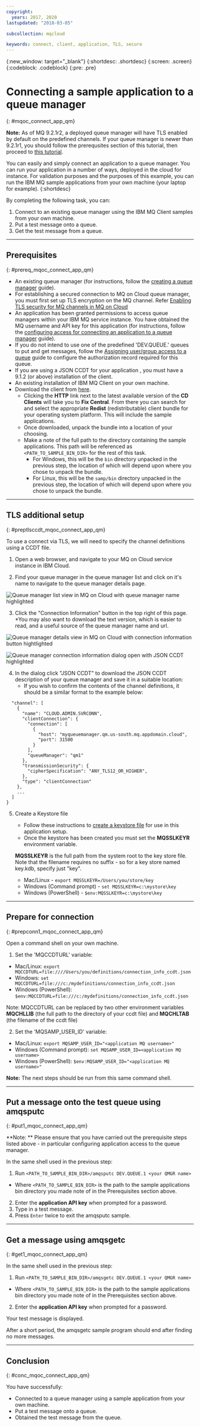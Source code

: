 ```yaml
---
copyright:
  years: 2017, 2020
lastupdated: "2018-03-05"

subcollection: mqcloud

keywords: connect, client, application, TLS, secure
---
```


{:new_window: target="_blank"}
{:shortdesc: .shortdesc}
{:screen: .screen}
{:codeblock: .codeblock}
{:pre: .pre}

# Connecting a sample application to a queue manager
{: #mqoc_connect_app_qm}

**Note:** As of MQ 9.2.1r2, a deployed queue manager will have TLS enabled by default on the predefined channels. If your queue manager is newer than 9.2.1r1, you should follow the prerequsites section of this tutorial, then proceed to [this tutorial](/docs/services/mqcloud?topic=mqcloud-mqoc_connect_app_ssl).
 
 You can easily and simply connect an application to a queue manager. You can run your application in a number of ways, deployed in the cloud for instance. For validation purposes and the purposes of this example, you can run the IBM MQ sample applications from your own machine (your laptop for example).
{:shortdesc}

By completing the following task, you can:
1. Connect to an existing queue manager using the IBM MQ Client samples from your own machine.
2. Put a test message onto a queue.
3. Get the test message from a queue.

---

## Prerequisites
{: #prereq_mqoc_connect_app_qm}

* An existing queue manager (for instructions, follow the [creating a queue manager](/docs/services/mqcloud?topic=mqcloud-mqoc_create_qm) guide).
* For establishing a secured connection to MQ on Cloud queue manager, you must first set up TLS encryption on the MQ channel. Refer [Enabling TLS security for MQ channels in MQ on Cloud](/docs/services/mqcloud?topic=mqcloud-mqoc_configure_chl_ssl)
* An application has been granted permissions to access queue managers within your IBM MQ service instance. You have obtained the MQ username and API key for this application (for instructions, follow the [configuring access for connecting an application to a queue manager](/docs/services/mqcloud?topic=mqcloud-mqoc_configure_app_qm_access) guide).
* If you do not intend to use one of the predefined 'DEV.QUEUE.' queues to put and get messages, follow the [Assigning user/group access to a queue](/docs/services/mqcloud?topic=mqcloud-mqoc_configure_auth_record) guide to configure the authorization record required for this queue.
* If you are using a JSON CCDT for your application , you must have a 9.1.2 (or above) installation of the client.
* An existing installation of IBM MQ Client on your own machine.
 * Download the client from [here](http://www-01.ibm.com/support/docview.wss?uid=swg24042176#1).
   * Clicking the **HTTP** link next to the latest available version of the **CD Clients** will take you to **Fix Central**. From there you can search for and select the appropriate **Redist** (redistributable) client bundle for your operating system platform. This will include the sample applications.
   * Once downloaded, unpack the bundle into a location of your choosing.
   * Make a note of the full path to the directory containing the sample applications. This path will be referenced as `<PATH_TO_SAMPLE_BIN_DIR>` for the rest of this task.
     * For Windows, this will be the `bin` directory unpacked in the previous step, the location of which will depend upon where you chose to unpack the bundle.
     * For Linux, this will be the `samp/bin` directory unpacked in the previous step, the location of which will depend upon where you chose to unpack the bundle.

---

## TLS additional setup
{: #preptlsccdt_mqoc_connect_app_qm}

To use a connect via TLS, we will need to specify the channel definitions using a CCDT file.

1. Open a web browser, and navigate to your MQ on Cloud service instance in IBM Cloud.

2. Find your queue manager in the queue manager list and click on it's name to navigate to the queue manager details page.

![Queue manager list view in MQ on Cloud with queue manager name highlighted](./images/mqoc_connect_app_qm_list.png)

3. Click the "Connection Information" button in the top right of this page.
  *You may also want to download the text version, which is easier to read, and a useful source of the queue manager name and url.

![Queue manager details view in MQ on Cloud with connection information button hightlighted](./images/mqoc_connect_app_qm_details.png)

![Queue manager connection information dialog open with JSON CCDT highlighted](./images/mqoc_connect_app_qm_connection_info)


4. In the dialog click "JSON CCDT" to download the JSON CCDT description of your queue manager and save it in a suitable location:
    * If you wish to confirm the contents of the channel definitions, it should be a similar format to the example below:
```{
  "channel": [
    {
      "name": "CLOUD.ADMIN.SVRCONN",
      "clientConnection": {
        "connection": [
          {
            "host": "myqueuemanager.qm.us-south.mq.appdomain.cloud",
            "port": 31500
          }
        ],
        "queueManager": "qm1"
      },
      "transmissionSecurity": {
        "cipherSpecification": "ANY_TLS12_OR_HIGHER",
      },
      "type": "clientConnection"
    },
    ...
  ]
}
```

5. Create a Keystore file 
    * Follow these instructions to [create a keystore file](/docs/services/mqcloud?topic=mqcloud-mqoc_configure_chl_ssl#mqoc_chl_ssl_keystore) for use in this application setup.
    * Once the keystore has been created you must set the **MQSSLKEYR** environment variable.

    **MQSSLKEYR** is the full path from the system root to the key store file. Note that the filename requires no suffix - so for a key store named key.kdb, specify just "key".

    * Mac/Linux - `export MQSSLKEYR=/Users/you/store/key`
    * Windows (Command prompt) - `set MQSSLKEYR=c:\mystore\key`
    * Windows (PowerShell) - `$env:MQSSLKEYR=c:\mystore\key`

---
## Prepare for connection
{: #prepconn1_mqoc_connect_app_qm}

Open a command shell on your own machine.
1. Set the 'MQCCDTURL' variable:
 * Mac/Linux: `export MQCCDTURL=file:////Users/you/definitions/connection_info_ccdt.json`
 * Windows: `set MQCCDTURL=file:///c:/mydefinitions/connection_info_ccdt.json`
 * Windows (PowerShell): `$env:MQCCDTURL=file:///c:/mydefinitions/connection_info_ccdt.json`

 Note: MQCCDTURL can be replaced by two other environment variables **MQCHLLIB** (the full path to the directory  of your ccdt file) and **MQCHLTAB** (the filename of the ccdt file)
 
2. Set the 'MQSAMP_USER_ID' variable:
 * Mac/Linux: `export MQSAMP_USER_ID="<application MQ username>"`
 * Windows (Command prompt): `set MQSAMP_USER_ID=<application MQ username>`
 * Windows (PowerShell): `$env:MQSAMP_USER_ID="<application MQ username>"`

  **Note:** The next steps should be run from this same command shell.

---

## Put a message onto the test queue using amqsputc
{: #put1_mqoc_connect_app_qm}

**Note: ** Please ensure that you have carried out the prerequisite steps listed above - in particular configuring application access to the queue manager.

In the same shell used in the previous step:

1. Run `<PATH_TO_SAMPLE_BIN_DIR>/amqsputc DEV.QUEUE.1 <your QMGR name>`
 * Where `<PATH_TO_SAMPLE_BIN_DIR>` is the path to the sample applications bin directory you made note of in the Prerequisites section above.
2. Enter the **application API key** when prompted for a password.
3. Type in a test message.
4. Press `Enter` twice to exit the amqsputc sample.

---

## Get a message using amqsgetc
{: #get1_mqoc_connect_app_qm}

In the same shell used in the previous step:

1. Run `<PATH_TO_SAMPLE_BIN_DIR>/amqsgetc DEV.QUEUE.1 <your QMGR name>`
 * Where `<PATH_TO_SAMPLE_BIN_DIR>` is the path to the sample applications bin directory you made note of in the Prerequisites section above.
2. Enter the **application API key** when prompted for a password.

Your test message is displayed.

After a short period, the amqsgetc sample program should end after finding no more messages.

---

## Conclusion
{: #conc_mqoc_connect_app_qm}

You have successfully:
* Connected to a queue manager using a sample application from your own machine.
* Put a test message onto a queue.
* Obtained the test message from the queue.
